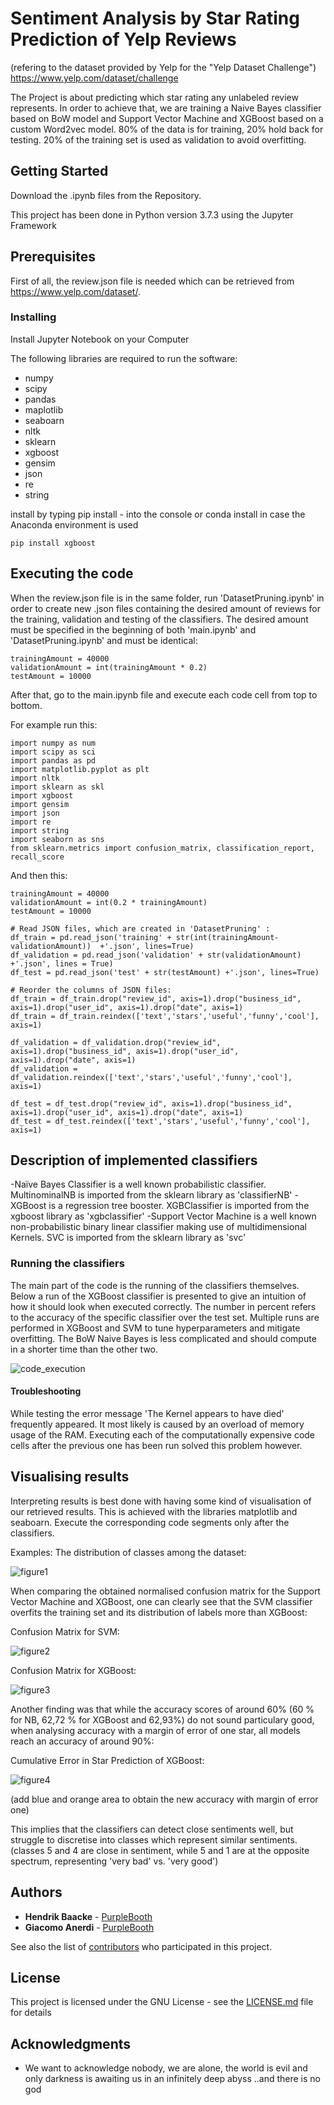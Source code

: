 # Sentiment Analysis by Star Rating Prediction of Yelp Reviews
(refering to the dataset provided by Yelp for the "Yelp Dataset Challenge") https://www.yelp.com/dataset/challenge

The Project is about predicting which star rating any unlabeled review represents. In order to achieve that, we are training a Naive Bayes classifier based on BoW model and Support Vector Machine and XGBoost based on a custom Word2vec model. 80% of the data is for training, 20% hold back for testing. 20% of the training set is used as validation to avoid overfitting. 

## Getting Started
Download the <x>.ipynb files from the Repository. 

This project has been done in Python version 3.7.3 using the Jupyter Framework

## Prerequisites

First of all, the review.json file is needed which can be retrieved from https://www.yelp.com/dataset/. 



### Installing
Install Jupyter Notebook on your Computer

The following libraries are required to run the software:
* numpy
* scipy
* pandas
* maplotlib
* seaboarn
* nltk
* sklearn
* xgboost
* gensim
* json
* re
* string


install by typing pip install - <x> into the console or conda install in case the Anaconda environment is used 

```
pip install xgboost
```




## Executing the code
When the review.json file is in the same folder, run 'DatasetPruning.ipynb'  in order to create new .json files containing the desired amount of reviews for the training, validation and testing of the classifiers. The desired amount must be specified in the beginning of both 'main.ipynb' and 'DatasetPruning.ipynb' and must be identical:

```
trainingAmount = 40000
validationAmount = int(trainingAmount * 0.2)
testAmount = 10000

```


After that, go to the main.ipynb file and execute each code cell from top to bottom.

For example run this:

```
import numpy as num
import scipy as sci
import pandas as pd
import matplotlib.pyplot as plt
import nltk
import sklearn as skl
import xgboost
import gensim
import json
import re
import string
import seaborn as sns
from sklearn.metrics import confusion_matrix, classification_report, recall_score

```
And then this:
```
trainingAmount = 40000
validationAmount = int(0.2 * trainingAmount)
testAmount = 10000

# Read JSON files, which are created in 'DatasetPruning' :
df_train = pd.read_json('training' + str(int(trainingAmount-validationAmount))  +'.json', lines=True)
df_validation = pd.read_json('validation' + str(validationAmount) +'.json', lines = True)
df_test = pd.read_json('test' + str(testAmount) +'.json', lines=True)

# Reorder the columns of JSON files:
df_train = df_train.drop("review_id", axis=1).drop("business_id", axis=1).drop("user_id", axis=1).drop("date", axis=1)
df_train = df_train.reindex(['text','stars','useful','funny','cool'], axis=1)

df_validation = df_validation.drop("review_id", axis=1).drop("business_id", axis=1).drop("user_id", axis=1).drop("date", axis=1)
df_validation = df_validation.reindex(['text','stars','useful','funny','cool'], axis=1)

df_test = df_test.drop("review_id", axis=1).drop("business_id", axis=1).drop("user_id", axis=1).drop("date", axis=1)
df_test = df_test.reindex(['text','stars','useful','funny','cool'], axis=1)
```

## Description of implemented classifiers

-Naïve Bayes Classifier is a well known probabilistic classifier. MultinominalNB is imported from the sklearn library as 'classifierNB'
-XGBoost is a regression tree booster. XGBClassifier is imported from the xgboost library as 'xgbclassifier'
-Support Vector Machine is a well known non-probabilistic binary linear classifier making use of multidimensional Kernels.
SVC is imported from the sklearn library as 'svc'

### Running the classifiers

The main part of the code is the running of the classifiers themselves. Below a run of the XGBoost classifier is presented to give an intuition of how it should look when executed correctly. The number in percent refers to the accuracy of the specific classifier over the test set. Multiple runs are performed in XGBoost and SVM to tune hyperparameters and mitigate overfitting. The BoW Naive Bayes is less complicated and should compute in a shorter time than the other two.

![code_execution](https://github.com/Giacky/NLPProject/blob/master/figs/code_execution.png)

#### Troubleshooting
While testing the error message 'The Kernel appears to have died' frequently appeared. It most likely is caused by an overload of memory usage of the RAM. Executing each of the computationally expensive code cells after the previous one has been run solved this problem however. 

## Visualising results 
Interpreting results is best done with having some kind of visualisation of our retrieved results. This is achieved with the libraries matplotlib and seaboarn. Execute the corresponding code segments only after the classifiers. 

Examples:
The distribution of classes among the dataset:

![figure1](https://github.com/Giacky/NLPProject/blob/master/figs/rating_distribution.png)


When comparing the obtained normalised confusion matrix for the Support Vector Machine and XGBoost, one can clearly see that 
the SVM classifier overfits the training set and its distribution of labels more than XGBoost:

Confusion Matrix for SVM:


![figure2](https://github.com/Giacky/NLPProject/blob/master/figs/cm_svm_p.png)



Confusion Matrix for XGBoost:


![figure3](https://github.com/Giacky/NLPProject/blob/master/figs/cm_xgb_p.png)



Another finding was that while the accuracy scores of around 60% (60 % for NB, 62,72 % for XGBoost and 62,93%) do not sound particulary good, when analysing accuracy with a margin of error of one star, all models reach an accuracy of around 90%:

Cumulative Error in Star Prediction of XGBoost:


![figure4](https://github.com/Giacky/NLPProject/blob/master/figs/bar_xgb.png)

(add blue and orange area to obtain the new accuracy with margin of error one)

This implies that the classifiers can detect close sentiments well, but struggle to discretise into classes which represent similar sentiments. (classes 5 and 4 are close in sentiment, while 5 and 1 are at the opposite spectrum, representing 'very bad' vs. 'very good') 



## Authors

* **Hendrik Baacke** - [PurpleBooth](https://github.com/HendrikSimons)
* **Giacomo Anerdi** - [PurpleBooth](https://github.com/Giacky)

See also the list of [contributors](https://github.com/your/project/contributors) who participated in this project.

## License

This project is licensed under the GNU License - see the [LICENSE.md](LICENSE.md) file for details  

## Acknowledgments

* We want to acknowledge nobody, we are alone, the world is evil and only darkness is awaiting us in an infinitely deep abyss  ..and there is no god
